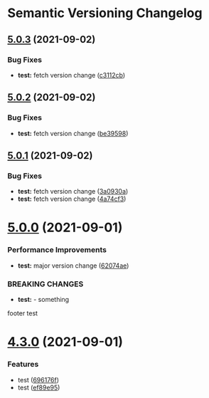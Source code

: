 # Semantic Versioning Changelog

## [5.0.3](https://github.com/kihyun-yang/test/compare/v5.0.2...v5.0.3) (2021-09-02)


### Bug Fixes

* **test:** fetch version change ([c3112cb](https://github.com/kihyun-yang/test/commit/c3112cb47cbd31c4baab0c8b14265ca4d9af1194))

## [5.0.2](https://github.com/kihyun-yang/test/compare/v5.0.1...v5.0.2) (2021-09-02)


### Bug Fixes

* **test:** fetch version change ([be39598](https://github.com/kihyun-yang/test/commit/be39598f5eb367fedb92400063b3697d3accd019))

## [5.0.1](https://github.com/kihyun-yang/test/compare/v5.0.0...v5.0.1) (2021-09-02)


### Bug Fixes

* **test:** fetch version change ([3a0930a](https://github.com/kihyun-yang/test/commit/3a0930ad6f49acde7ef67ab16c2a7553a6292de1))
* **test:** fetch version change ([4a74cf3](https://github.com/kihyun-yang/test/commit/4a74cf31f30fe549d491885110611bb7a58a2196))

# [5.0.0](https://github.com/kihyun-yang/test/compare/v4.3.0...v5.0.0) (2021-09-01)


### Performance Improvements

* **test:** major version change ([62074ae](https://github.com/kihyun-yang/test/commit/62074ae1faea961cf9014ac1de82f01eca9f95b1))


### BREAKING CHANGES

* **test:** - something

footer test

# [4.3.0](https://github.com/kihyun-yang/test/compare/v4.2.0...v4.3.0) (2021-09-01)


### Features

* test ([696176f](https://github.com/kihyun-yang/test/commit/696176ff911e3336bb63be9c70846b25156f2a2f))
* test ([ef89e95](https://github.com/kihyun-yang/test/commit/ef89e95f29198b7d5923bb907abd371d762885ad))
